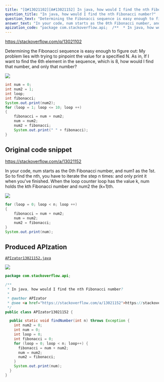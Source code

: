 ```yaml
---
title: "[Q#13021102][A#13021152] In java, how would I find the nth Fibonacci number?"
question_title: "In java, how would I find the nth Fibonacci number?"
question_text: "Determining the Fibonacci sequence is easy enough to figure out: My problem lies with trying to pinpoint the value for a specified N. As in, If I want to find the 6th element in the sequence, which is 8, how would I find that number, and only that number?"
answer_text: "In your code, num starts as the 0th Fibonacci number, and num1 as the 1st. So to find the nth, you have to iterate the step n times: and only print it when you've finished. When the loop counter loop has the value k, num holds the kth Fibonacci number and num2 the (k+1)th."
apization_code: "package com.stackoverflow.api;  /**  * In java, how would I find the nth Fibonacci number?  *  * @author APIzator  * @see <a href=\"https://stackoverflow.com/a/13021152\">https://stackoverflow.com/a/13021152</a>  */ public class APIzator13021152 {    public static void findNumber(int n) throws Exception {     int num2 = 0;     int num = 0;     int loop = 0;     int fibonacci = 0;     for (loop = 0; loop < n; loop++) {       fibonacci = num + num2;       num = num2;       num2 = fibonacci;     }     System.out.print(num);   } }"
---
```


https://stackoverflow.com/q/13021102

Determining the Fibonacci sequence is easy enough to figure out:
My problem lies with trying to pinpoint the value for a specified N. As in, If I want to find the 6th element in the sequence, which is 8, how would I find that number, and only that number?


<div class="code-logo"><img src="/stackoverflow.png" /></div>

```java
int num = 0;
int num2 = 1;
int loop;
int fibonacci;
System.out.print(num2);
for (loop = 1; loop <= 10; loop ++)
{
    fibonacci = num + num2;
    num = num2;
    num2 = fibonacci;
    System.out.print(" " + fibonacci);
}
```


## Original code snippet

https://stackoverflow.com/a/13021152

In your code, num starts as the 0th Fibonacci number, and num1 as the 1st. So to find the nth, you have to iterate the step n times:
and only print it when you&#x27;ve finished.
When the loop counter loop has the value k, num holds the kth Fibonacci number and num2 the (k+1)th.

<div class="code-logo"><img src="/stackoverflow.png" /></div>

```java
for (loop = 0; loop < n; loop ++)
{
    fibonacci = num + num2;
    num = num2;
    num2 = fibonacci;
}
System.out.print(num);
```

## Produced APIzation

[`APIzator13021152.java`](https://github.com/pasqualesalza/apization-temp/raw/main/data/search/APIzator13021152.java)

<div class="code-logo"><img src="/apizator.png" /></div>

```java
package com.stackoverflow.api;

/**
 * In java, how would I find the nth Fibonacci number?
 *
 * @author APIzator
 * @see <a href="https://stackoverflow.com/a/13021152">https://stackoverflow.com/a/13021152</a>
 */
public class APIzator13021152 {

  public static void findNumber(int n) throws Exception {
    int num2 = 0;
    int num = 0;
    int loop = 0;
    int fibonacci = 0;
    for (loop = 0; loop < n; loop++) {
      fibonacci = num + num2;
      num = num2;
      num2 = fibonacci;
    }
    System.out.print(num);
  }
}

```